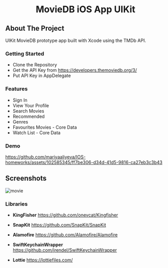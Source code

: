  <h1 align="center">MovieDB iOS App UIKit</h1>

<!-- ABOUT THE PROJECT -->
## About The Project

UIKit MovieDB prototype app built with Xcode using the TMDb API.

### Getting Started

* Clone the Repository
* Get the API Key from https://developers.themoviedb.org/3/
* Put API Key in AppDelegate
  
### Features

* Sign In
* View Your Profile
* Search Movies
* Recommended
* Genres
* Favourites Movies - Core Data
* Watch List - Core Data

### Demo

https://github.com/mariyaaliyeva/IOS-homeworks/assets/102585345/ff7be306-d34d-41d5-9816-ca27eb3c3b43

## Screenshots
![movie](https://github.com/mariyaaliyeva/IOS-homeworks/assets/102585345/2fd4d3fd-2aa6-423b-b91f-3df437d2e2c8)

### Libraries

* **<span>KingFisher</span>**  https://github.com/onevcat/Kingfisher

* **<span>SnapKit</span>**  https://github.com/SnapKit/SnapKit

* **<span>Alamofire</span>**  https://github.com/Alamofire/Alamofire

* **<span>SwiftKeychainWrapper</span>**  https://github.com/jrendel/SwiftKeychainWrapper

* **<span>Lottie</span>**  https://lottiefiles.com/


